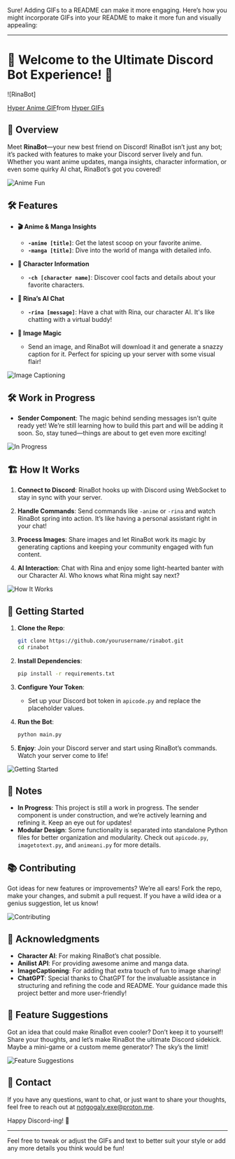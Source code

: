 Sure! Adding GIFs to a README can make it more engaging. Here’s how you might incorporate GIFs into your README to make it more fun and visually appealing:

---

# 🎉 Welcome to the Ultimate Discord Bot Experience! 🎉

![RinaBot]<div class="tenor-gif-embed" data-postid="20051187" data-share-method="host" data-aspect-ratio="1.20301" data-width="100%"><a href="https://tenor.com/view/hyper-anime-lucky-star-izumi-konata-izumi-gif-20051187">Hyper Anime GIF</a>from <a href="https://tenor.com/search/hyper-gifs">Hyper GIFs</a></div> <script type="text/javascript" async src="https://tenor.com/embed.js"></script>

## 🚀 Overview

Meet **RinaBot**—your new best friend on Discord! RinaBot isn’t just any bot; it’s packed with features to make your Discord server lively and fun. Whether you want anime updates, manga insights, character information, or even some quirky AI chat, RinaBot’s got you covered!

![Anime Fun](https://media.giphy.com/media/xUPGcjq9OTc2Fs9rsc/giphy.gif)

## 🛠 Features

- **🎬 Anime & Manga Insights**
  - **`-anime [title]`**: Get the latest scoop on your favorite anime.
  - **`-manga [title]`**: Dive into the world of manga with detailed info.

- **👾 Character Information**
  - **`-ch [character name]`**: Discover cool facts and details about your favorite characters.

- **🤖 Rina’s AI Chat**
  - **`-rina [message]`**: Have a chat with Rina, our character AI. It's like chatting with a virtual buddy!

- **📸 Image Magic**
  - Send an image, and RinaBot will download it and generate a snazzy caption for it. Perfect for spicing up your server with some visual flair!

![Image Captioning](https://media.giphy.com/media/3o6fJ8dK1zEwIc2LMU/giphy.gif)

## 🛠 Work in Progress

- **Sender Component**: The magic behind sending messages isn’t quite ready yet! We’re still learning how to build this part and will be adding it soon. So, stay tuned—things are about to get even more exciting!

![In Progress](https://media.giphy.com/media/xUPGcTZjA0ZlbSKFgE/giphy.gif)

## 🏗️ How It Works

1. **Connect to Discord**: RinaBot hooks up with Discord using WebSocket to stay in sync with your server.

2. **Handle Commands**: Send commands like `-anime` or `-rina` and watch RinaBot spring into action. It’s like having a personal assistant right in your chat!

3. **Process Images**: Share images and let RinaBot work its magic by generating captions and keeping your community engaged with fun content.

4. **AI Interaction**: Chat with Rina and enjoy some light-hearted banter with our Character AI. Who knows what Rina might say next?

![How It Works](https://media.giphy.com/media/xT9IgG50Fb7Mi0pr4E/giphy.gif)

## 🚀 Getting Started

1. **Clone the Repo**:
   ```bash
   git clone https://github.com/yourusername/rinabot.git
   cd rinabot
   ```

2. **Install Dependencies**:
   ```bash
   pip install -r requirements.txt
   ```

3. **Configure Your Token**:
   - Set up your Discord bot token in `apicode.py` and replace the placeholder values.

4. **Run the Bot**:
   ```bash
   python main.py
   ```

5. **Enjoy**: Join your Discord server and start using RinaBot’s commands. Watch your server come to life!

![Getting Started](https://media.giphy.com/media/3ohs4pA6s97jJe1zHW/giphy.gif)

## 📝 Notes

- **In Progress**: This project is still a work in progress. The sender component is under construction, and we’re actively learning and refining it. Keep an eye out for updates!
- **Modular Design**: Some functionality is separated into standalone Python files for better organization and modularity. Check out `apicode.py`, `imagetotext.py`, and `animeani.py` for more details.

## 📚 Contributing

Got ideas for new features or improvements? We’re all ears! Fork the repo, make your changes, and submit a pull request. If you have a wild idea or a genius suggestion, let us know!

![Contributing](https://media.giphy.com/media/l0HlH5vx6j9XslnsM/giphy.gif)

## 🥳 Acknowledgments

- **Character AI**: For making RinaBot’s chat possible.
- **Anilist API**: For providing awesome anime and manga data.
- **ImageCaptioning**: For adding that extra touch of fun to image sharing!
- **ChatGPT**: Special thanks to ChatGPT for the invaluable assistance in structuring and refining the code and README. Your guidance made this project better and more user-friendly!

## 💬 Feature Suggestions

Got an idea that could make RinaBot even cooler? Don’t keep it to yourself! Share your thoughts, and let’s make RinaBot the ultimate Discord sidekick. Maybe a mini-game or a custom meme generator? The sky’s the limit!

![Feature Suggestions](https://media.giphy.com/media/3o7abln7sbq8HtENMy/giphy.gif)

## 📧 Contact

If you have any questions, want to chat, or just want to share your thoughts, feel free to reach out at [notgogaly.exe@proton.me](mailto:notgogaly.exe@proton.me).

Happy Discord-ing! 🚀

---

Feel free to tweak or adjust the GIFs and text to better suit your style or add any more details you think would be fun!

